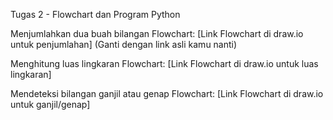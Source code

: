 Tugas 2 - Flowchart dan Program Python

Menjumlahkan dua buah bilangan
Flowchart: [Link Flowchart di draw.io untuk penjumlahan]
(Ganti dengan link asli kamu nanti)

Menghitung luas lingkaran
Flowchart: [Link Flowchart di draw.io untuk luas lingkaran]

Mendeteksi bilangan ganjil atau genap
Flowchart: [Link Flowchart di draw.io untuk ganjil/genap]
